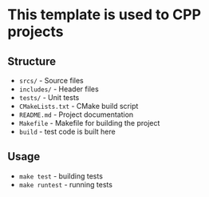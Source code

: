 # This template is used to CPP projects

## Structure

- `srcs/` - Source files
- `includes/` - Header files
- `tests/` - Unit tests
- `CMakeLists.txt` - CMake build script
- `README.md` - Project documentation
- `Makefile` - Makefile for building the project
- `build` - test code is built here

## Usage

- `make test` - building tests
- `make runtest` - running tests
